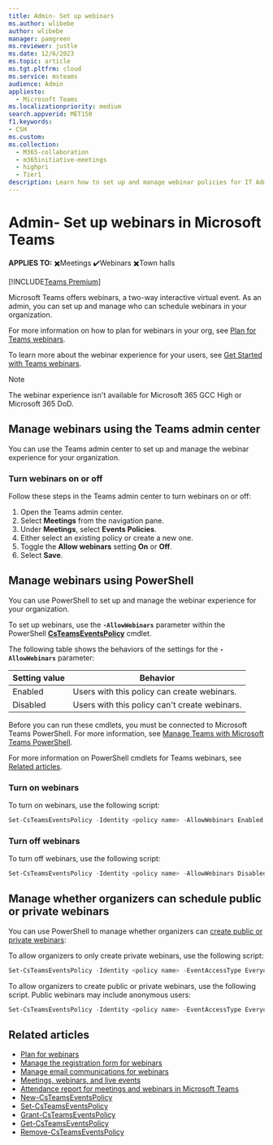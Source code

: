 ```yaml
---
title: Admin- Set up webinars
ms.author: wlibebe
author: wlibebe
manager: pamgreen
ms.reviewer: justle
ms.date: 12/6/2023
ms.topic: article
ms.tgt.pltfrm: cloud
ms.service: msteams
audience: Admin
appliesto: 
  - Microsoft Teams
ms.localizationpriority: medium
search.appverid: MET150
f1.keywords:
- CSH
ms.custom: 
ms.collection: 
  - M365-collaboration
  - m365initiative-meetings
  - highpri
  - Tier1
description: Learn how to set up and manage webinar policies for IT Admins in Teams.
---
```


# Admin- Set up webinars in Microsoft Teams

**APPLIES TO:** ✖️Meetings ✔️Webinars ✖️Town halls

[!INCLUDE[Teams Premium](includes/teams-premium-ecm.md)]

Microsoft Teams offers webinars, a two-way interactive virtual event. As an admin, you can set up and manage who can schedule webinars in your organization.

For more information on how to plan for webinars in your org, see [Plan for Teams webinars](plan-webinars.md).

To learn more about the webinar experience for your users, see [Get Started with Teams webinars](https://support.microsoft.com/office/42f3f874-22dc-4289-b53f-bbc1a69013e3).

> [!NOTE]
> The webinar experience isn't available for Microsoft 365 GCC High or Microsoft 365 DoD.

## Manage webinars using the Teams admin center

You can use the Teams admin center to set up and manage the webinar experience for your organization.

### Turn webinars on or off

Follow these steps in the Teams admin center to turn webinars on or off:

1. Open the Teams admin center.
2. Select **Meetings** from the navigation pane.
3. Under **Meetings**, select **Events Policies**.
4. Either select an existing policy or create a new one.
5. Toggle the **Allow webinars** setting **On** or **Off**.
6. Select **Save**.

## Manage webinars using PowerShell

You can use PowerShell to set up and manage the webinar experience for your organization.

To set up webinars, use the **`-AllowWebinars`** parameter within the PowerShell [**CsTeamsEventsPolicy**](/powershell/module/teams/set-csteamseventspolicy) cmdlet.

The following table shows the behaviors of the settings for the **`-AllowWebinars`** parameter:

|Setting value| Behavior|
|---------|---------------|
|Enabled| Users with this policy can create webinars. |
|Disabled| Users with this policy can't create webinars.|

Before you can run these cmdlets, you must be connected to Microsoft Teams PowerShell. For more information, see [Manage Teams with Microsoft Teams PowerShell](/microsoftteams/teams-powershell-managing-teams).

For more information on PowerShell cmdlets for Teams webinars, see [Related articles](#related-articles).

### Turn on webinars

To turn on webinars, use the following script:

```powershell
Set-CsTeamsEventsPolicy -Identity <policy name> -AllowWebinars Enabled
```

### Turn off webinars

To turn off webinars, use the following script:

```powershell
Set-CsTeamsEventsPolicy -Identity <policy name> -AllowWebinars Disabled
```

## Manage whether organizers can schedule public or private webinars

You can use PowerShell to manage whether organizers can [create public or private webinars](https://support.microsoft.com/office/0719a9bd-07a0-47fd-8415-6c576860f36a):

To allow organizers to only create private webinars, use the following script:

```powershell
Set-CsTeamsEventsPolicy -Identity <policy name> -EventAccessType EveryoneInCompanyExcludingGuests
```

To allow organizers to create public or private webinars, use the following script. Public webinars may include anonymous users:

```powershell
Set-CsTeamsEventsPolicy -Identity <policy name> -EventAccessType Everyone
```

## Related articles

- [Plan for webinars](plan-webinars.md)
- [Manage the registration form for webinars](manage-registration-form-webinars.md)
- [Manage email communications for webinars](manage-email-communications.md)
- [Meetings, webinars, and live events](quick-start-meetings-live-events.md)
- [Attendance report for meetings and webinars in Microsoft Teams](teams-analytics-and-reports/meeting-attendance-report.md)
- [New-CsTeamsEventsPolicy](/powershell/module/teams/new-csteamseventspolicy)
- [Set-CsTeamsEventsPolicy](/powershell/module/teams/set-csteamseventspolicy)
- [Grant-CsTeamsEventsPolicy](/powershell/module/teams/grant-csteamseventspolicy)
- [Get-CsTeamsEventsPolicy](/powershell/module/teams/get-csteamseventspolicy)
- [Remove-CsTeamsEventsPolicy](/powershell/module/teams/remove-csteamseventspolicy)
